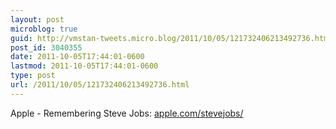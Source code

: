 ```yaml
---
layout: post
microblog: true
guid: http://vmstan-tweets.micro.blog/2011/10/05/121732406213492736.html
post_id: 3040355
date: 2011-10-05T17:44:01-0600
lastmod: 2011-10-05T17:44:01-0600
type: post
url: /2011/10/05/121732406213492736.html
---
```

Apple - Remembering Steve Jobs: <a href="http://www.apple.com/stevejobs/">apple.com/stevejobs/</a>
